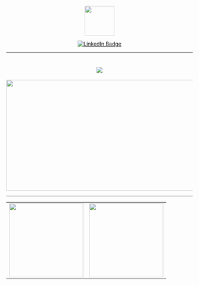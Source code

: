 <p align="center">
  <img src="https://c.tenor.com/OsjrMtlzRxsAAAAi/hi-om-nom.gif" style="height:80px">
</p>

<p align="center">
  <a href="https://www.linkedin.com/in/sai-ram-pendyala"><img src="https://img.shields.io/badge/LinkedIn-blue?style=for-the-badge&logo=linkedin&logoColor=white" alt="LinkedIn Badge"></a>
</p>
<hr/>

<!-- <p align="center">
  <img src="https://komarev.com/ghpvc/?username=ps1854" alt="view count">
</p> -->
<h1 align="center">
  <a href="#">
    <img src="https://readme-typing-svg.herokuapp.com/?lines=Sai+Ram+here...;Nice+to+meet+you!&center=true&size=30">
  </a>
</h1>
<div align="center">
  <img src="https://media.giphy.com/media/dWesBcTLavkZuG35MI/giphy.gif" width="600" height="300">
</div>
<hr/>


<!--
Here are some ideas to get you started:

- 🔭 I’m currently working on ...
- 🌱 I’m currently learning ...
- 👯 I’m looking to collaborate on ...
- 🤔 I’m looking for help with ...
- 💬 Ask me about ...
- 📫 How to reach me: ...
- 😄 Pronouns: ...
- ⚡ Fun fact: ...
-->

<table align="center">
<tr>
  <td>
    <a href="https://github-readme-stats.vercel.app/api?username=ps1854&hide=stars&show_icons=true">
      <img align="center" src="https://github-readme-stats.vercel.app/api?username=ps1854&hide=stars&show_icons=true" height = 200px/>
    </a>
  </td>
  <td>
    <a href="https://github-readme-stats.vercel.app/api/top-langs/?username=ps1854&hide=scss">
      <img align="center" src="https://github-readme-stats.vercel.app/api/top-langs/?username=ps1854&hide=scss" height = 200px/>
    </a> 
  </tr>
</table>
